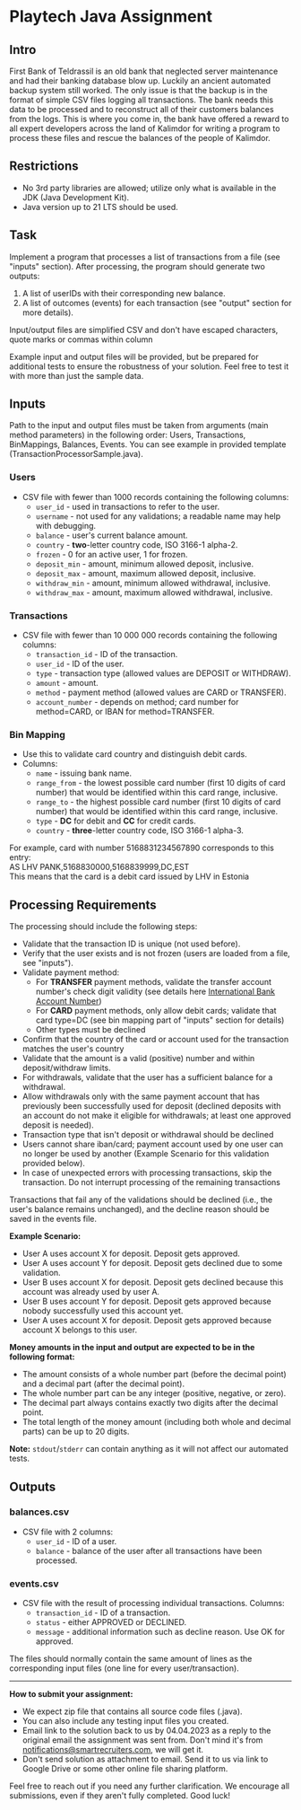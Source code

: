 # Playtech Java Assignment

## Intro

First Bank of Teldrassil is an old bank that neglected server maintenance and had their banking database blow up. Luckily an ancient automated backup system still worked. The only issue is that the backup is in the format of simple CSV
files logging all transactions. The bank needs this data to be processed and to reconstruct all of their customers balances from the logs. This is where you come in, the bank have offered a reward to all expert developers across the land of
Kalimdor for writing a program to process these files and rescue the balances of the people of Kalimdor.

## Restrictions

- No 3rd party libraries are allowed; utilize only what is available in the JDK (Java Development Kit).
- Java version up to 21 LTS should be used.


## Task

Implement a program that processes a list of transactions from a file (see "inputs" section). After processing, the program should generate two outputs:

1. A list of userIDs with their corresponding new balance.
2. A list of outcomes (events) for each transaction (see "output" section for more details).

Input/output files are simplified CSV and don't have escaped characters, quote marks or commas within column

Example input and output files will be provided, but be prepared for additional tests to ensure the robustness of your solution. Feel free to test it with more than just the sample data.

## Inputs

Path to the input and output files must be taken from arguments (main method parameters) in the following order:
Users, Transactions, BinMappings, Balances, Events.
You can see example in provided template (TransactionProcessorSample.java).

### Users

- CSV file with fewer than 1000 records containing the following columns:
  - `user_id` - used in transactions to refer to the user.
  - `username` - not used for any validations; a readable name may help with debugging.
  - `balance` - user's current balance amount.
  - `country` - **two**-letter country code, ISO 3166-1 alpha-2.
  - `frozen` - 0 for an active user, 1 for frozen.
  - `deposit_min` - amount, minimum allowed deposit, inclusive.
  - `deposit_max` - amount, maximum allowed deposit, inclusive.
  - `withdraw_min` - amount, minimum allowed withdrawal, inclusive.
  - `withdraw_max` - amount, maximum allowed withdrawal, inclusive.

### Transactions

- CSV file with fewer than 10 000 000 records containing the following columns:
  - `transaction_id` - ID of the transaction.
  - `user_id` - ID of the user.
  - `type` - transaction type (allowed values are DEPOSIT or WITHDRAW).
  - `amount` - amount.
  - `method` - payment method (allowed values are CARD or TRANSFER).
  - `account_number` - depends on method; card number for method=CARD, or IBAN for method=TRANSFER.

### Bin Mapping

- Use this to validate card country and distinguish debit cards.
- Columns:
  - `name` - issuing bank name.
  - `range_from` - the lowest possible card number (first 10 digits of card number) that would be identified within this card range, inclusive.
  - `range_to` - the highest possible card number (first 10 digits of card number) that would be identified within this card range, inclusive.
  - `type` - **DC** for debit and **CC** for credit cards.
  - `country` - **three**-letter country code, ISO 3166-1 alpha-3.

For example, card with number 5168831234567890 corresponds to this entry:\
AS LHV PANK,5168830000,5168839999,DC,EST\
This means that the card is a debit card issued by LHV in Estonia  

## Processing Requirements

The processing should include the following steps:

- Validate that the transaction ID is unique (not used before).
- Verify that the user exists and is not frozen (users are loaded from a file, see "inputs").
- Validate payment method:
  - For **TRANSFER** payment methods, validate the transfer account number's check digit validity (see details here [International Bank Account Number](https://en.wikipedia.org/wiki/International_Bank_Account_Number))
  - For **CARD** payment methods, only allow debit cards; validate that card type=DC (see bin mapping part of "inputs" section for details)
  - Other types must be declined
- Confirm that the country of the card or account used for the transaction matches the user's country
- Validate that the amount is a valid (positive) number and within deposit/withdraw limits.
- For withdrawals, validate that the user has a sufficient balance for a withdrawal.
- Allow withdrawals only with the same payment account that has previously been successfully used for deposit (declined deposits with an account do not make it eligible for withdrawals; at least one approved deposit is needed).
- Transaction type that isn't deposit or withdrawal should be declined
- Users cannot share iban/card; payment account used by one user can no longer be used by another (Example Scenario for this validation provided below).
- In case of unexpected errors with processing transactions, skip the transaction. Do not interrupt processing of the remaining transactions

Transactions that fail any of the validations should be declined (i.e., the user's balance remains unchanged), and the decline reason should be saved in the events file.

**Example Scenario:**

- User A uses account X for deposit. Deposit gets approved.
- User A uses account Y for deposit. Deposit gets declined due to some validation.
- User B uses account X for deposit. Deposit gets declined because this account was already used by user A.
- User B uses account Y for deposit. Deposit gets approved because nobody successfully used this account yet.
- User A uses account X for deposit. Deposit gets approved because account X belongs to this user.

**Money amounts in the input and output are expected to be in the following format:**

- The amount consists of a whole number part (before the decimal point) and a decimal part (after the decimal point).
- The whole number part can be any integer (positive, negative, or zero).
- The decimal part always contains exactly two digits after the decimal point.
- The total length of the money amount (including both whole and decimal parts) can be up to 20 digits.

**Note:** `stdout`/`stderr` can contain anything as it will not affect our automated tests.

## Outputs

### balances.csv

- CSV file with 2 columns:
  - `user_id` - ID of a user.
  - `balance` - balance of the user after all transactions have been processed.

### events.csv

- CSV file with the result of processing individual transactions. Columns:
  - `transaction_id` - ID of a transaction.
  - `status` - either APPROVED or DECLINED.
  - `message` - additional information such as decline reason. Use OK for approved.

The files should normally contain the same amount of lines as the corresponding input files (one line for every user/transaction).

------

**How to submit your assignment:**

- We expect zip file that contains all source code files (.java).
- You can also include any testing input files you created.
- Email link to the solution back to us by 04.04.2023 as a reply to the original email the assignment was sent from. Don't mind it's from notifications@smartrecruiters.com, we will get it.
- Don't send solution as attachment to email. Send it to us via link to Google Drive or some other online file sharing platform.

Feel free to reach out if you need any further clarification. We encourage all submissions, even if they aren't fully completed. Good luck!
